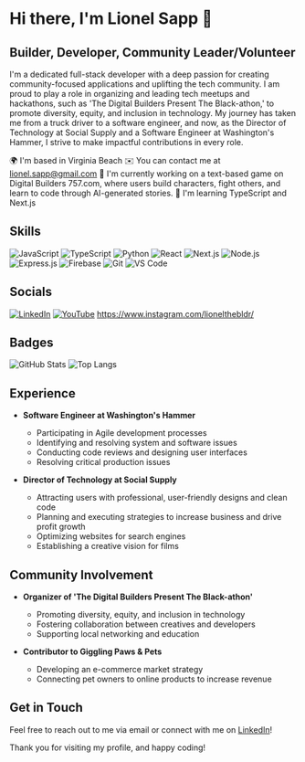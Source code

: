 # Hi there, I'm Lionel Sapp 👋

## Builder, Developer, Community Leader/Volunteer

I'm a dedicated full-stack developer with a deep passion for creating community-focused applications and uplifting the tech community. I am proud to play a role in organizing and leading tech meetups and hackathons, such as 'The Digital Builders Present The Black-athon,' to promote diversity, equity, and inclusion in technology. My journey has taken me from a truck driver to a software engineer, and now, as the Director of Technology at Social Supply and a Software Engineer at Washington's Hammer, I strive to make impactful contributions in every role.

🌍  I'm based in Virginia Beach
✉️  You can contact me at lionel.sapp@gmail.com
🚀  I'm currently working on a text-based game on Digital Builders 757.com, where users build characters, fight others, and learn to code through AI-generated stories.
🧠  I'm learning TypeScript and Next.js

## Skills
![JavaScript](https://img.shields.io/badge/JavaScript-323330?style=for-the-badge&logo=javascript&logoColor=F7DF1E)
![TypeScript](https://img.shields.io/badge/TypeScript-007ACC?style=for-the-badge&logo=typescript&logoColor=white)
![Python](https://img.shields.io/badge/Python-3670A0?style=for-the-badge&logo=python&logoColor=ffdd54)
![React](https://img.shields.io/badge/React-20232A?style=for-the-badge&logo=react&logoColor=61DAFB)
![Next.js](https://img.shields.io/badge/Next.js-000000?style=for-the-badge&logo=nextdotjs&logoColor=white)
![Node.js](https://img.shields.io/badge/Node.js-339933?style=for-the-badge&logo=nodedotjs&logoColor=white)
![Express.js](https://img.shields.io/badge/Express.js-404D59?style=for-the-badge)
![Firebase](https://img.shields.io/badge/Firebase-FFCA28?style=for-the-badge&logo=firebase&logoColor=black)
![Git](https://img.shields.io/badge/Git-F05032?style=for-the-badge&logo=git&logoColor=white)
![VS Code](https://img.shields.io/badge/VS%20Code-0078D4?style=for-the-badge&logo=visual-studio-code&logoColor=white)

## Socials
[![LinkedIn](https://img.shields.io/badge/LinkedIn-0A66C2?style=for-the-badge&logo=linkedin&logoColor=white)](https://www.linkedin.com/in/lionel-sapp-4783b093)
[![YouTube](https://img.shields.io/badge/YouTube-FF0000?style=for-the-badge&logo=youtube&logoColor=white)](https://www.youtube.com/channel/UC67_cu1ZnjAoGMNO6Hwfg)
https://www.instagram.com/lionelthebldr/

## Badges
![GitHub Stats](https://github-readme-stats.vercel.app/api?username=LioneltheBuilder&show_icons=true&theme=radical)
![Top Langs](https://github-readme-stats.vercel.app/api/top-langs/?username=LioneltheBuilder&layout=compact&theme=radical)

## Experience
- **Software Engineer at Washington's Hammer**
  - Participating in Agile development processes
  - Identifying and resolving system and software issues
  - Conducting code reviews and designing user interfaces
  - Resolving critical production issues

- **Director of Technology at Social Supply**
  - Attracting users with professional, user-friendly designs and clean code
  - Planning and executing strategies to increase business and drive profit growth
  - Optimizing websites for search engines
  - Establishing a creative vision for films

## Community Involvement
- **Organizer of 'The Digital Builders Present The Black-athon'**
  - Promoting diversity, equity, and inclusion in technology
  - Fostering collaboration between creatives and developers
  - Supporting local networking and education

- **Contributor to Giggling Paws & Pets**
  - Developing an e-commerce market strategy
  - Connecting pet owners to online products to increase revenue

## Get in Touch
Feel free to reach out to me via email or connect with me on [LinkedIn](https://www.linkedin.com/in/lionel-sapp-4783b093)!

Thank you for visiting my profile, and happy coding!
